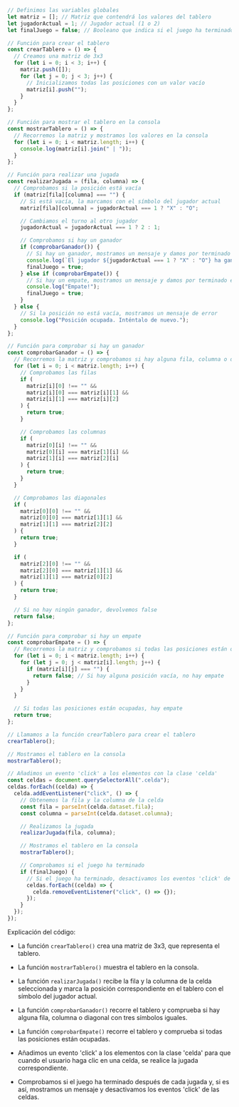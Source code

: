 ```javascript
// Definimos las variables globales
let matriz = []; // Matriz que contendrá los valores del tablero
let jugadorActual = 1; // Jugador actual (1 o 2)
let finalJuego = false; // Booleano que indica si el juego ha terminado

// Función para crear el tablero
const crearTablero = () => {
  // Creamos una matriz de 3x3
  for (let i = 0; i < 3; i++) {
    matriz.push([]);
    for (let j = 0; j < 3; j++) {
      // Inicializamos todas las posiciones con un valor vacío
      matriz[i].push("");
    }
  }
};

// Función para mostrar el tablero en la consola
const mostrarTablero = () => {
  // Recorremos la matriz y mostramos los valores en la consola
  for (let i = 0; i < matriz.length; i++) {
    console.log(matriz[i].join(" | "));
  }
};

// Función para realizar una jugada
const realizarJugada = (fila, columna) => {
  // Comprobamos si la posición está vacía
  if (matriz[fila][columna] === "") {
    // Si está vacía, la marcamos con el símbolo del jugador actual
    matriz[fila][columna] = jugadorActual === 1 ? "X" : "O";

    // Cambiamos el turno al otro jugador
    jugadorActual = jugadorActual === 1 ? 2 : 1;

    // Comprobamos si hay un ganador
    if (comprobarGanador()) {
      // Si hay un ganador, mostramos un mensaje y damos por terminado el juego
      console.log(`El jugador ${jugadorActual === 1 ? "X" : "O"} ha ganado!`);
      finalJuego = true;
    } else if (comprobarEmpate()) {
      // Si hay un empate, mostramos un mensaje y damos por terminado el juego
      console.log("Empate!");
      finalJuego = true;
    }
  } else {
    // Si la posición no está vacía, mostramos un mensaje de error
    console.log("Posición ocupada. Inténtalo de nuevo.");
  }
};

// Función para comprobar si hay un ganador
const comprobarGanador = () => {
  // Recorremos la matriz y comprobamos si hay alguna fila, columna o diagonal con tres símbolos iguales
  for (let i = 0; i < matriz.length; i++) {
    // Comprobamos las filas
    if (
      matriz[i][0] !== "" &&
      matriz[i][0] === matriz[i][1] &&
      matriz[i][1] === matriz[i][2]
    ) {
      return true;
    }

    // Comprobamos las columnas
    if (
      matriz[0][i] !== "" &&
      matriz[0][i] === matriz[1][i] &&
      matriz[1][i] === matriz[2][i]
    ) {
      return true;
    }
  }

  // Comprobamos las diagonales
  if (
    matriz[0][0] !== "" &&
    matriz[0][0] === matriz[1][1] &&
    matriz[1][1] === matriz[2][2]
  ) {
    return true;
  }

  if (
    matriz[2][0] !== "" &&
    matriz[2][0] === matriz[1][1] &&
    matriz[1][1] === matriz[0][2]
  ) {
    return true;
  }

  // Si no hay ningún ganador, devolvemos false
  return false;
};

// Función para comprobar si hay un empate
const comprobarEmpate = () => {
  // Recorremos la matriz y comprobamos si todas las posiciones están ocupadas
  for (let i = 0; i < matriz.length; i++) {
    for (let j = 0; j < matriz[i].length; j++) {
      if (matriz[i][j] === "") {
        return false; // Si hay alguna posición vacía, no hay empate
      }
    }
  }

  // Si todas las posiciones están ocupadas, hay empate
  return true;
};

// Llamamos a la función crearTablero para crear el tablero
crearTablero();

// Mostramos el tablero en la consola
mostrarTablero();

// Añadimos un evento 'click' a los elementos con la clase 'celda'
const celdas = document.querySelectorAll(".celda");
celdas.forEach((celda) => {
  celda.addEventListener("click", () => {
    // Obtenemos la fila y la columna de la celda
    const fila = parseInt(celda.dataset.fila);
    const columna = parseInt(celda.dataset.columna);

    // Realizamos la jugada
    realizarJugada(fila, columna);

    // Mostramos el tablero en la consola
    mostrarTablero();

    // Comprobamos si el juego ha terminado
    if (finalJuego) {
      // Si el juego ha terminado, desactivamos los eventos 'click' de las celdas
      celdas.forEach((celda) => {
        celda.removeEventListener("click", () => {});
      });
    }
  });
});
```

Explicación del código:

* La función `crearTablero()` crea una matriz de 3x3, que representa el tablero.


* La función `mostrarTablero()` muestra el tablero en la consola.


* La función `realizarJugada()` recibe la fila y la columna de la celda seleccionada y marca la posición correspondiente en el tablero con el símbolo del jugador actual.


* La función `comprobarGanador()` recorre el tablero y comprueba si hay alguna fila, columna o diagonal con tres símbolos iguales.


* La función `comprobarEmpate()` recorre el tablero y comprueba si todas las posiciones están ocupadas.


* Añadimos un evento 'click' a los elementos con la clase 'celda' para que cuando el usuario haga clic en una celda, se realice la jugada correspondiente.


* Comprobamos si el juego ha terminado después de cada jugada y, si es así, mostramos un mensaje y desactivamos los eventos 'click' de las celdas.